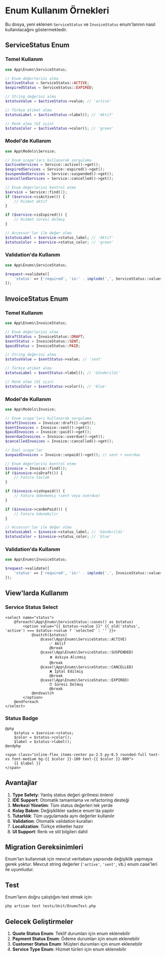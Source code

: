 # Enum Kullanım Örnekleri

Bu dosya, yeni eklenen `ServiceStatus` ve `InvoiceStatus` enum'larının nasıl kullanılacağını göstermektedir.

## ServiceStatus Enum

### Temel Kullanım

```php
use App\Enums\ServiceStatus;

// Enum değerlerini alma
$activeStatus = ServiceStatus::ACTIVE;
$expiredStatus = ServiceStatus::EXPIRED;

// String değerini alma
$statusValue = $activeStatus->value; // 'active'

// Türkçe etiket alma
$statusLabel = $activeStatus->label(); // 'Aktif'

// Renk alma (UI için)
$statusColor = $activeStatus->color(); // 'green'
```

### Model'de Kullanım

```php
use App\Models\Service;

// Enum scope'ları kullanarak sorgulama
$activeServices = Service::active()->get();
$expiredServices = Service::expired()->get();
$suspendedServices = Service::suspended()->get();
$cancelledServices = Service::cancelled()->get();

// Enum değerlerini kontrol etme
$service = Service::find(1);
if ($service->isActive()) {
    // Hizmet aktif
}

if ($service->isExpired()) {
    // Hizmet süresi dolmuş
}

// Accessor'lar ile değer alma
$statusLabel = $service->status_label; // 'Aktif'
$statusColor = $service->status_color; // 'green'
```

### Validation'da Kullanım

```php
use App\Enums\ServiceStatus;

$request->validate([
    'status' => ['required', 'in:' . implode(',', ServiceStatus::values())],
]);
```

## InvoiceStatus Enum

### Temel Kullanım

```php
use App\Enums\InvoiceStatus;

// Enum değerlerini alma
$draftStatus = InvoiceStatus::DRAFT;
$sentStatus = InvoiceStatus::SENT;
$paidStatus = InvoiceStatus::PAID;

// String değerini alma
$statusValue = $sentStatus->value; // 'sent'

// Türkçe etiket alma
$statusLabel = $sentStatus->label(); // 'Gönderildi'

// Renk alma (UI için)
$statusColor = $sentStatus->color(); // 'blue'
```

### Model'de Kullanım

```php
use App\Models\Invoice;

// Enum scope'ları kullanarak sorgulama
$draftInvoices = Invoice::draft()->get();
$sentInvoices = Invoice::sent()->get();
$paidInvoices = Invoice::paid()->get();
$overdueInvoices = Invoice::overdue()->get();
$cancelledInvoices = Invoice::cancelled()->get();

// Özel scope'lar
$unpaidInvoices = Invoice::unpaid()->get(); // sent + overdue

// Enum değerlerini kontrol etme
$invoice = Invoice::find(1);
if ($invoice->isDraft()) {
    // Fatura taslak
}

if ($invoice->isUnpaid()) {
    // Fatura ödenmemiş (sent veya overdue)
}

if ($invoice->canBePaid()) {
    // Fatura ödenebilir
}

// Accessor'lar ile değer alma
$statusLabel = $invoice->status_label; // 'Gönderildi'
$statusColor = $invoice->status_color; // 'blue'
```

### Validation'da Kullanım

```php
use App\Enums\InvoiceStatus;

$request->validate([
    'status' => ['required', 'in:' . implode(',', InvoiceStatus::values())],
]);
```

## View'larda Kullanım

### Service Status Select

```blade
<select name="status">
    @foreach(\App\Enums\ServiceStatus::cases() as $status)
        <option value="{{ $status->value }}" {{ old('status', 'active') === $status->value ? 'selected' : '' }}>
            @switch($status)
                @case(\App\Enums\ServiceStatus::ACTIVE)
                    ✅ Aktif
                    @break
                @case(\App\Enums\ServiceStatus::SUSPENDED)
                    ⏸️ Askıya Alınmış
                    @break
                @case(\App\Enums\ServiceStatus::CANCELLED)
                    ❌ İptal Edilmiş
                    @break
                @case(\App\Enums\ServiceStatus::EXPIRED)
                    ⏰ Süresi Dolmuş
                    @break
            @endswitch
        </option>
    @endforeach
</select>
```

### Status Badge

```blade
@php
    $status = $service->status;
    $color = $status->color();
    $label = $status->label();
@endphp

<span class="inline-flex items-center px-2.5 py-0.5 rounded-full text-xs font-medium bg-{{ $color }}-100 text-{{ $color }}-800">
    {{ $label }}
</span>
```

## Avantajlar

1. **Type Safety**: Yanlış status değeri girilmesi önlenir
2. **IDE Support**: Otomatik tamamlama ve refactoring desteği
3. **Merkezi Yönetim**: Tüm status değerleri tek yerde
4. **Kolay Bakım**: Değişiklikler sadece enum'da yapılır
5. **Tutarlılık**: Tüm uygulamada aynı değerler kullanılır
6. **Validation**: Otomatik validation kuralları
7. **Localization**: Türkçe etiketler hazır
8. **UI Support**: Renk ve stil bilgileri dahil

## Migration Gereksinimleri

Enum'ları kullanmak için mevcut veritabanı yapısında değişiklik yapmaya gerek yoktur. Mevcut string değerler (`'active'`, `'sent'`, vb.) enum case'leri ile uyumludur.

## Test

Enum'ların doğru çalıştığını test etmek için:

```bash
php artisan test tests/Unit/EnumsTest.php
```

## Gelecek Geliştirmeler

1. **Quote Status Enum**: Teklif durumları için enum eklenebilir
2. **Payment Status Enum**: Ödeme durumları için enum eklenebilir
3. **Customer Status Enum**: Müşteri durumları için enum eklenebilir
4. **Service Type Enum**: Hizmet türleri için enum eklenebilir
